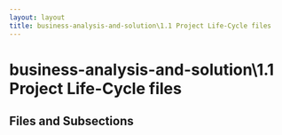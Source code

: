 ```yaml
---
layout: layout
title: business-analysis-and-solution\1.1 Project Life-Cycle files
---
```


# business-analysis-and-solution\1.1 Project Life-Cycle files

## Files and Subsections

